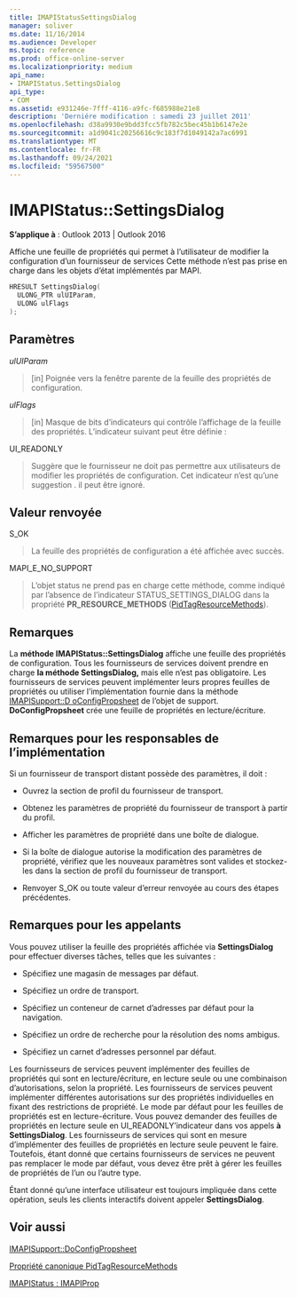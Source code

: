 ```yaml
---
title: IMAPIStatusSettingsDialog
manager: soliver
ms.date: 11/16/2014
ms.audience: Developer
ms.topic: reference
ms.prod: office-online-server
ms.localizationpriority: medium
api_name:
- IMAPIStatus.SettingsDialog
api_type:
- COM
ms.assetid: e931246e-7fff-4116-a9fc-f685988e21e8
description: 'Derniére modification : samedi 23 juillet 2011'
ms.openlocfilehash: d38a9930e9bdd3fcc5fb782c5bec45b1b6147e2e
ms.sourcegitcommit: a1d9041c20256616c9c183f7d1049142a7ac6991
ms.translationtype: MT
ms.contentlocale: fr-FR
ms.lasthandoff: 09/24/2021
ms.locfileid: "59567500"
---
```

# <a name="imapistatussettingsdialog"></a>IMAPIStatus::SettingsDialog

  
  
**S’applique à** : Outlook 2013 | Outlook 2016 
  
Affiche une feuille de propriétés qui permet à l’utilisateur de modifier la configuration d’un fournisseur de services Cette méthode n’est pas prise en charge dans les objets d’état implémentés par MAPI.
  
```cpp
HRESULT SettingsDialog(
  ULONG_PTR ulUIParam,
  ULONG ulFlags
);
```

## <a name="parameters"></a>Paramètres

 _ulUIParam_
  
> [in] Poignée vers la fenêtre parente de la feuille des propriétés de configuration.
    
 _ulFlags_
  
> [in] Masque de bits d’indicateurs qui contrôle l’affichage de la feuille des propriétés. L’indicateur suivant peut être définie :
    
UI_READONLY 
  
> Suggère que le fournisseur ne doit pas permettre aux utilisateurs de modifier les propriétés de configuration. Cet indicateur n’est qu’une suggestion . il peut être ignoré.
    
## <a name="return-value"></a>Valeur renvoyée

S_OK 
  
> La feuille des propriétés de configuration a été affichée avec succès.
    
MAPI_E_NO_SUPPORT 
  
> L’objet status ne prend pas en charge cette méthode, comme indiqué par l’absence de l’indicateur STATUS_SETTINGS_DIALOG dans la propriété **PR_RESOURCE_METHODS** ([PidTagResourceMethods](pidtagresourcemethods-canonical-property.md)).
    
## <a name="remarks"></a>Remarques

La **méthode IMAPIStatus::SettingsDialog** affiche une feuille des propriétés de configuration. Tous les fournisseurs de services doivent prendre en charge **la méthode SettingsDialog,** mais elle n’est pas obligatoire. Les fournisseurs de services peuvent implémenter leurs propres feuilles de propriétés ou utiliser l’implémentation fournie dans la méthode [IMAPISupport::D oConfigPropsheet](imapisupport-doconfigpropsheet.md) de l’objet de support. **DoConfigPropsheet** crée une feuille de propriétés en lecture/écriture. 
  
## <a name="notes-to-implementers"></a>Remarques pour les responsables de l’implémentation

Si un fournisseur de transport distant possède des paramètres, il doit :
  
- Ouvrez la section de profil du fournisseur de transport.
    
- Obtenez les paramètres de propriété du fournisseur de transport à partir du profil.
    
- Afficher les paramètres de propriété dans une boîte de dialogue.
    
- Si la boîte de dialogue autorise la modification des paramètres de propriété, vérifiez que les nouveaux paramètres sont valides et stockez-les dans la section de profil du fournisseur de transport.
    
- Renvoyer S_OK ou toute valeur d’erreur renvoyée au cours des étapes précédentes.
    
## <a name="notes-to-callers"></a>Remarques pour les appelants

Vous pouvez utiliser la feuille des propriétés affichée via **SettingsDialog** pour effectuer diverses tâches, telles que les suivantes : 
  
- Spécifiez une magasin de messages par défaut.
    
- Spécifiez un ordre de transport.
    
- Spécifiez un conteneur de carnet d’adresses par défaut pour la navigation.
    
- Spécifiez un ordre de recherche pour la résolution des noms ambigus.
    
- Spécifiez un carnet d’adresses personnel par défaut.
    
Les fournisseurs de services peuvent implémenter des feuilles de propriétés qui sont en lecture/écriture, en lecture seule ou une combinaison d’autorisations, selon la propriété. Les fournisseurs de services peuvent implémenter différentes autorisations sur des propriétés individuelles en fixant des restrictions de propriété. Le mode par défaut pour les feuilles de propriétés est en lecture-écriture. Vous pouvez demander des feuilles de propriétés en lecture seule en UI_READONLY’indicateur dans vos appels **à SettingsDialog**. Les fournisseurs de services qui sont en mesure d’implémenter des feuilles de propriétés en lecture seule peuvent le faire. Toutefois, étant donné que certains fournisseurs de services ne peuvent pas remplacer le mode par défaut, vous devez être prêt à gérer les feuilles de propriétés de l’un ou l’autre type. 
  
Étant donné qu’une interface utilisateur est toujours impliquée dans cette opération, seuls les clients interactifs doivent appeler **SettingsDialog**.
  
## <a name="see-also"></a>Voir aussi



[IMAPISupport::DoConfigPropsheet](imapisupport-doconfigpropsheet.md)
  
[Propriété canonique PidTagResourceMethods](pidtagresourcemethods-canonical-property.md)
  
[IMAPIStatus : IMAPIProp](imapistatusimapiprop.md)

